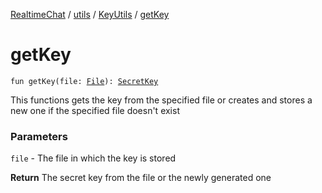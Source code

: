 [RealtimeChat](../../index.md) / [utils](../index.md) / [KeyUtils](index.md) / [getKey](./get-key.md)

# getKey

`fun getKey(file: `[`File`](http://docs.oracle.com/javase/6/docs/api/java/io/File.html)`): `[`SecretKey`](http://docs.oracle.com/javase/6/docs/api/javax/crypto/SecretKey.html)

This functions gets the key from the specified file or creates
and stores a new one if the specified file doesn't exist

### Parameters

`file` - The file in which the key is stored

**Return**
The secret key from the file or the newly generated one

